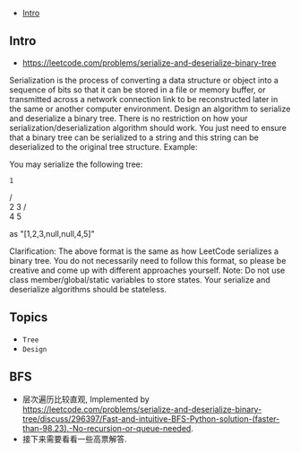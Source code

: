 - [Intro](#intro)

## Intro

- https://leetcode.com/problems/serialize-and-deserialize-binary-tree

Serialization is the process of converting a data structure or object into a sequence of bits so that it can be stored in a file or memory buffer, or transmitted across a network connection link to be reconstructed later in the same or another computer environment.
Design an algorithm to serialize and deserialize a binary tree. There is no restriction on how your serialization/deserialization algorithm should work. You just need to ensure that a binary tree can be serialized to a string and this string can be deserialized to the original tree structure.
Example: 

You may serialize the following tree:

    1
   / \
  2   3
     / \
    4   5

as "[1,2,3,null,null,4,5]"

Clarification: The above format is the same as how LeetCode serializes a binary tree. You do not necessarily need to follow this format, so please be creative and come up with different approaches yourself.
Note: Do not use class member/global/static variables to store states. Your serialize and deserialize algorithms should be stateless.




## Topics

- `Tree`
- `Design`


## BFS
- 层次遍历比较直观, Implemented by https://leetcode.com/problems/serialize-and-deserialize-binary-tree/discuss/296397/Fast-and-intuitive-BFS-Python-solution-(faster-than-98.23).-No-recursion-or-queue-needed.
- 接下来需要看看一些高票解答.